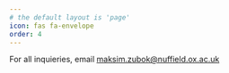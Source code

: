 ```yaml
---
# the default layout is 'page'
icon: fas fa-envelope
order: 4
---
```


For all inquieries, email [maksim.zubok@nuffield.ox.ac.uk](mailto:maksim.zubok@nuffield.ox.ac.uk)
